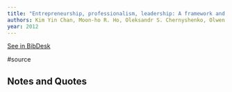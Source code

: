 ```yaml
---
title: "Entrepreneurship, professionalism, leadership: A framework and measure for understanding boundaryless careers"
authors: Kim Yin Chan, Moon-ho R. Ho, Oleksandr S. Chernyshenko, Olwen Bedford, Marilyn A. Uy, David Gomulya, Y.L. Sam, Wei Ming J. Phan
year: 2012
---
```

[See in BibDesk](x-bdsk://Chan-2012aa)

#source

## Notes and Quotes



